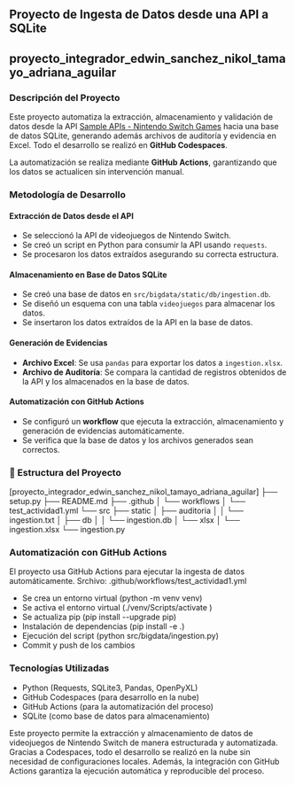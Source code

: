 ## Proyecto de Ingesta de Datos desde una API a SQLite

## proyecto_integrador_edwin_sanchez_nikol_tamayo_adriana_aguilar

### Descripción del Proyecto  

Este proyecto automatiza la extracción, almacenamiento y validación de datos desde la API [Sample APIs - Nintendo Switch Games](https://api.sampleapis.com/switch/games) hacia una base de datos SQLite, generando además archivos de auditoría y evidencia en Excel. Todo el desarrollo se realizó en **GitHub Codespaces**.

La automatización se realiza mediante **GitHub Actions**, garantizando que los datos se actualicen sin intervención manual.  


### Metodología de Desarrollo  

#### **Extracción de Datos desde el API**  
- Se seleccionó la API de videojuegos de Nintendo Switch.
- Se creó un script en Python para consumir la API usando `requests`.  
- Se procesaron los datos extraídos asegurando su correcta estructura. 

#### **Almacenamiento en Base de Datos SQLite**  
- Se creó una base de datos en `src/bigdata/static/db/ingestion.db`.
- Se diseñó un esquema con una tabla `videojuegos` para almacenar los datos.
- Se insertaron los datos extraídos de la API en la base de datos.

#### **Generación de Evidencias**  
- **Archivo Excel**: Se usa `pandas` para exportar los datos a `ingestion.xlsx`.  
- **Archivo de Auditoría**: Se compara la cantidad de registros obtenidos de la API y los almacenados en la base de datos. 

#### **Automatización con GitHub Actions**  
- Se configuró un **workflow** que ejecuta la extracción, almacenamiento y generación de evidencias automáticamente.  
- Se verifica que la base de datos y los archivos generados sean correctos.  


### 📂 Estructura del Proyecto  

[proyecto_integrador_edwin_sanchez_nikol_tamayo_adriana_aguilar]
├── setup.py
├── README.md
├── .github
│   └── workflows
│       └── test_actividad1.yml
└── src
    ├── static
    │   ├── auditoria
    │   │   └── ingestion.txt
    │   ├── db
    │   │   └── ingestion.db
    │   └── xlsx
    │       └── ingestion.xlsx
    └── ingestion.py

### **Automatización con GitHub Actions**
El proyecto usa GitHub Actions para ejecutar la ingesta de datos automáticamente.
Srchivo: .github/workflows/test_actividad1.yml
- Se crea un entorno virtual (python -m venv venv)
- Se activa el entorno virtual (./venv/Scripts/activate )
- Se actualiza pip (pip install --upgrade pip)
- Instalación de dependencias (pip install -e .)
- Ejecución del script (python src/bigdata/ingestion.py)
- Commit y push de los cambios

### **Tecnologías Utilizadas**
- Python (Requests, SQLite3, Pandas, OpenPyXL)
- GitHub Codespaces (para desarrollo en la nube)
- GitHub Actions (para la automatización del proceso)
- SQLite (como base de datos para almacenamiento)

Este proyecto permite la extracción y almacenamiento de datos de videojuegos de Nintendo Switch de manera estructurada y automatizada. Gracias a Codespaces, todo el desarrollo se realizó en la nube sin necesidad de configuraciones locales. Además, la integración con GitHub Actions garantiza la ejecución automática y reproducible del proceso.